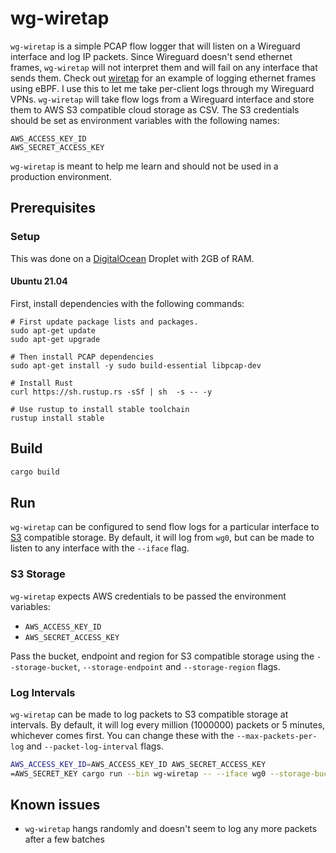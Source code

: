 # wg-wiretap
`wg-wiretap` is a simple PCAP flow logger that will listen on a Wireguard interface and log IP packets.
Since Wireguard doesn't send ethernet frames, `wg-wiretap` will not interpret them and will fail on any interface that sends them.
Check out [wiretap](https://github.com/JonCooperWorks/wiretap) for an example of logging ethernet frames using eBPF.
I use this to let me take per-client logs through my Wireguard VPNs.
`wg-wiretap` will take flow logs from a Wireguard interface and store them to AWS S3 compatible cloud storage as CSV.
The S3 credentials should be set as environment variables with the following names:

```
AWS_ACCESS_KEY_ID
AWS_SECRET_ACCESS_KEY
```

`wg-wiretap` is meant to help me learn and should not be used in a production environment.

## Prerequisites

### Setup
This was done on a [DigitalOcean](https://m.do.co/c/515db03705b4) Droplet with 2GB of RAM.

#### Ubuntu 21.04
First, install dependencies with the following commands:

```
# First update package lists and packages.
sudo apt-get update
sudo apt-get upgrade

# Then install PCAP dependencies
sudo apt-get install -y sudo build-essential libpcap-dev

# Install Rust
curl https://sh.rustup.rs -sSf | sh  -s -- -y

# Use rustup to install stable toolchain
rustup install stable
```

## Build

```bash
cargo build
```

## Run

`wg-wiretap` can be configured to send flow logs for a particular interface to [S3](https://aws.amazon.com/s3/) compatible storage.
By default, it will log from `wg0`, but can be made to listen to any interface with the `--iface` flag.

### S3 Storage
`wg-wiretap` expects AWS credentials to be passed the environment variables:

- `AWS_ACCESS_KEY_ID`
- `AWS_SECRET_ACCESS_KEY`

Pass the bucket, endpoint and region for S3 compatible storage using the `--storage-bucket`, `--storage-endpoint` and `--storage-region` flags.

### Log Intervals
`wg-wiretap` can be made to log packets to S3 compatible storage at intervals.
By default, it will log every million (1000000) packets or 5 minutes, whichever comes first.
You can change these with the `--max-packets-per-log` and `--packet-log-interval` flags.

```bash
AWS_ACCESS_KEY_ID=AWS_ACCESS_KEY_ID AWS_SECRET_ACCESS_KEY
=AWS_SECRET_KEY cargo run --bin wg-wiretap -- --iface wg0 --storage-bucket bucket-name --storage-endpoint https://s3-storage-endpoint --storage-region s3-region --max-packets-per-log 1000000 --packet-log-interval 5
```


## Known issues
- `wg-wiretap` hangs randomly and doesn't seem to log any more packets after a few batches